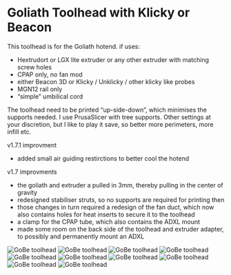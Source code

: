 # Goliath Toolhead with Klicky or Beacon

This toolhead is for the Goliath hotend. if uses:
- Hextrudort or LGX lite extruder or any other extruder with matching screw holes
- CPAP only, no fan mod 
- either Beacon 3D or Klicky / Unklicky / other klicky like probes
- MGN12 rail only
- “simple” umbilical cord

The toolhead need to be printed “up-side-down”, which minimises the supports needed. I use PrusaSlicer with tree supports. Other settings at your discretion, but I like to play it save, so better more perimeters, more infill etc.

v1.7.1 improvment 
- added small air guiding restirctions to better cool the hotend

v1.7 improvments
- the goliath and extruder a pulled in 3mm, thereby pulling in the center of gravity
- redesigned stabiliser struts, so no supports are required for printing then
- those changes in turn required a redesign of the fan duct, which now also contains holes for heat inserts to secure it to the toolhead
- a clamp for the CPAP tube, which also contains the ADXL mount
- made some room on the back side of the toolhead and extruder adapter, to possibly and permanently mount an ADXL


![GoBe toolhead](img/1.png)
![GoBe toolhead](img/2.png)
![GoBe toolhead](img/3.png)
![GoBe toolhead](img/4.png)
![GoBe toolhead](img/5.png)
![GoBe toolhead](img/6.png)
![GoBe toolhead](img/7.png)
![GoBe toolhead](img/8.png)
![GoBe toolhead](img/9.png)
![GoBe toolhead](img/10.png)